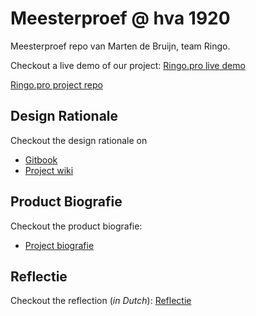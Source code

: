 # Meesterproef @ hva 1920

Meesterproef repo van Marten de Bruijn, team Ringo.

Checkout a live demo of our project:
[Ringo.pro live demo](https://ringo-pro.herokuapp)

[Ringo.pro project repo](https://github.com/Ringo-Pro/Ringo.Pro)

## Design Rationale

Checkout the design rationale on

- [Gitbook](https://meijer-nick1.gitbook.io/meesterproef/)
- [Project wiki](https://github.com/Ringo-Pro/Ringo.Pro/wiki)

## Product Biografie

Checkout the product biografie:

- [Project biografie](https://github.com/martendebruijn/meesterproef-1920/wiki)

## Reflectie

Checkout the reflection (_in Dutch_):
[Reflectie](https://github.com/martendebruijn/meesterproef-1920/wiki/reflectie)
